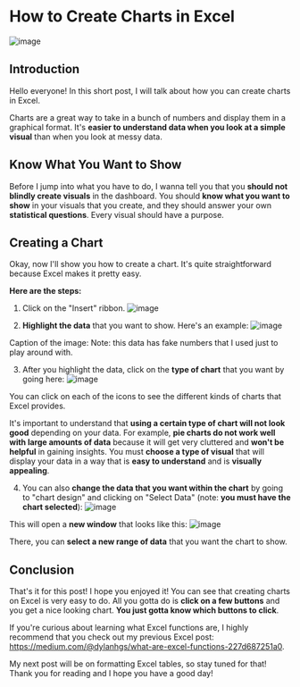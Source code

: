 # How to Create Charts in Excel
![image](https://user-images.githubusercontent.com/112503726/210304817-f3a1c792-625c-40be-a09b-d01f28562791.png)

## Introduction
Hello everyone! In this short post, I will talk about how you can create charts in Excel. 

Charts are a great way to take in a bunch of numbers and display them in a graphical format. It's **easier to understand data when you look at a simple visual** than when you look at messy data. 

## Know What You Want to Show
Before I jump into what you have to do, I wanna tell you that you **should not blindly create visuals** in the dashboard. You should **know what you want to show** in your visuals that you create, and they should answer your own **statistical questions**. Every visual should have a purpose.

## Creating a Chart
Okay, now I'll show you how to create a chart. It's quite straightforward because Excel makes it pretty easy. 

**Here are the steps:**
1) Click on the "Insert" ribbon.
![image](https://user-images.githubusercontent.com/112503726/210303793-ea9bafb7-30ca-44cd-a93a-9c5d2e1a832d.png)

2) **Highlight the data** that you want to show. Here's an example:
![image](https://user-images.githubusercontent.com/112503726/210303949-8b9fa6f1-8f33-418a-8d30-0d37e071880a.png)

Caption of the image: Note: this data has fake numbers that I used just to play around with.

3) After you highlight the data, click on the **type of chart** that you want by going here:
![image](https://user-images.githubusercontent.com/112503726/210304414-45340ea3-8db5-487b-b273-33b82d37485a.png)

You can click on each of the icons to see the different kinds of charts that Excel provides.

It's important to understand that **using a certain type of chart will not look good** depending on your data. For example, **pie charts do not work well with large amounts of data** because it will get very cluttered and **won't be helpful** in gaining insights. You must **choose a type of visual** that will display your data in a way that is **easy to understand** and is **visually appealing**. 

4) You can also **change the data that you want within the chart** by going to "chart design" and clicking on "Select Data" (note: **you must have the chart selected**): 
![image](https://user-images.githubusercontent.com/112503726/211178933-d041e209-fdc2-42e1-bd1a-b383eb5f4e2f.png)

This will open a **new window** that looks like this:
![image](https://user-images.githubusercontent.com/112503726/211178950-058388db-c0bb-4996-bf54-5bd4d1fd3ca1.png)

There, you can **select a new range of data** that you want the chart to show.

## Conclusion
That's it for this post! I hope you enjoyed it! You can see that creating charts on Excel is very easy to do. All you gotta do is **click on a few buttons** and you get a nice looking chart. **You just gotta know which buttons to click**. 

If you're curious about learning what Excel functions are, I highly recommend that you check out my previous Excel post: https://medium.com/@dylanhgs/what-are-excel-functions-227d687251a0.

My next post will be on formatting Excel tables, so stay tuned for that! Thank you for reading and I hope you have a good day!
